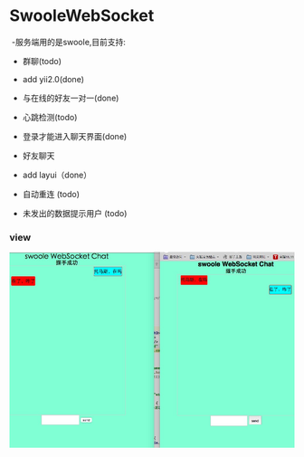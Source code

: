 # SwooleWebSocket

  -服务端用的是swoole,目前支持:
 
  - 群聊(todo)
  
  - add yii2.0(done)
  
  - 与在线的好友一对一(done)

  - 心跳检测(todo)
    
  - 登录才能进入聊天界面(done)
  
  - 好友聊天
      
  - add layui（done）

  - 自动重连 (todo)

  - 未发出的数据提示用户 (todo)

### view

![image](https://github.com/weiwenwang/SwooleWebSocket/blob/master/img/chat_view.png)